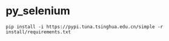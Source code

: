 # py_selenium

```shell
pip install -i https://pypi.tuna.tsinghua.edu.cn/simple -r install/requirements.txt
```
